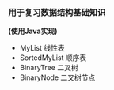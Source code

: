 ### 用于复习数据结构基础知识
**(使用Java实现)**  
* MyList 线性表
* SortedMyList 顺序表
* BinaryTree 二叉树
* BinaryNode 二叉树节点